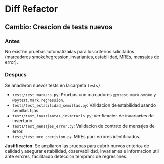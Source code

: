 # Diff Refactor

## Cambio: Creacion de tests nuevos

### Antes
No existian pruebas automatizadas para los criterios solicitados (marcadores smoke/regression, invariantes, estabilidad, MREs, mensajes de error).

### Despues
Se añadieron nuevos tests en la carpeta `tests/`:

- `tests/test_markers.py`: Pruebas con marcadores `@pytest.mark.smoke` y `@pytest.mark.regression`.
- `tests/test_estabilidad_semillas.py`: Validacion de estabilidad usando semillas fijas.
- `tests/test_invariantes_inventario.py`: Verificacion de invariantes de inventario.
- `tests/test_mensajes_error.py`: Validacion de contrato de mensajes de error.
- `tests/test_mre_precision.py`: MREs para errores identificados.

**Justificacion**: Se ampliaron las pruebas para cubrir nuevos criterios de calidad y asegurar estabilidad, observabilidad, invariantes e informacion util ante errores, facilitando deteccion temprana de regresiones.
